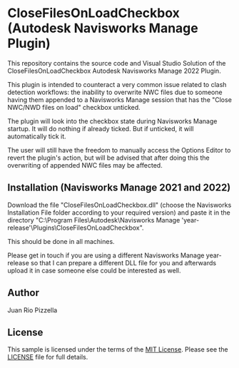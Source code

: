 # CloseFilesOnLoadCheckbox (Autodesk Navisworks Manage Plugin)

This repository contains the source code and Visual Studio Solution of the CloseFilesOnLoadCheckbox Autodesk Navisworks Manage 2022 Plugin.

This plugin is intended to counteract a very common issue related to clash detection workflows: the inability to overwrite NWC files due to someone having them appended to a Navisworks Manage session that has the "Close NWC/NWD files on load" checkbox unticked.

The plugin will look into the checkbox state during Navisworks Manage startup. It will do nothing if already ticked. But if unticked, it will automatically tick it.

The user will still have the freedom to manually access the Options Editor to revert the plugin's action, but will be advised that after doing this the overwriting of appended NWC files may be affected.


## Installation (Navisworks Manage 2021 and 2022)

Download the file "CloseFilesOnLoadCheckbox.dll" (choose the Navisworks Installation File folder according to your required version) and paste it in the directory "C:\Program Files\Autodesk\Navisworks Manage 'year-release'\Plugins\CloseFilesOnLoadCheckbox\".

This should be done in all machines.

Please get in touch if you are using a different Navisworks Manage year-release so that I can prepare a different DLL file for you and afterwards upload it in case someone else could be interested as well.


## Author

Juan Rio Pizzella


## License

This sample is licensed under the terms of the [MIT License](http://opensource.org/licenses/MIT).
Please see the [LICENSE](LICENSE) file for full details.
